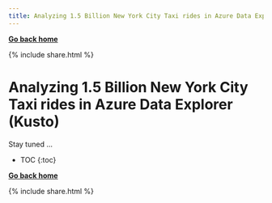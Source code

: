 ```yaml
---
title: Analyzing 1.5 Billion New York City Taxi rides in Azure Data Explorer (Kusto)
---
```

**[Go back home](../index.md)**

{% include  share.html %}

# Analyzing 1.5 Billion New York City Taxi rides in Azure Data Explorer (Kusto)

Stay tuned ...

* TOC
{:toc}

**[Go back home](../index.md)**

{% include  share.html %}